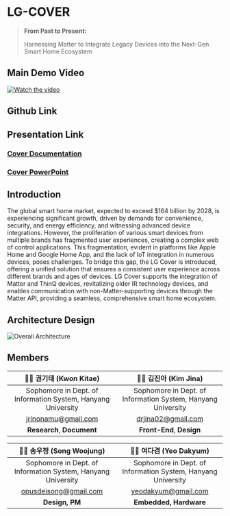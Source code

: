 # LG-COVER
> **From Past to Present:**
> 
> Harnessing Matter to Integrate Legacy Devices into the Next-Gen Smart Home Ecosystem
## Main Demo Video

[![Watch the video](https://img.youtube.com/vi/PlBg7rpCy0U/maxresdefault.jpg)](https://youtu.be/PlBg7rpCy0U)

## Github Link

## Presentation Link
### [Cover Documentation](https://api.cncscore.com/tmp_files/files/COVER%20Documnetation.pdf)   
### [Cover PowerPoint](http://example.com/yourpresentation.ppt)

## Introduction
The global smart home market, expected to exceed $164 billion by 2028, is experiencing significant growth, driven by demands for convenience, security, and energy efficiency, and witnessing advanced device integrations. However, the proliferation of various smart devices from multiple brands has fragmented user experiences, creating a complex web of control applications. This fragmentation, evident in platforms like Apple Home and Google Home App, and the lack of IoT integration in numerous devices, poses challenges. To bridge this gap, the LG Cover is introduced, offering a unified solution that ensures a consistent user experience across different brands and ages of devices. LG Cover supports the integration of Matter and ThinQ devices, revitalizing older IR technology devices, and enables communication with non-Matter-supporting devices through the Matter API, providing a seamless, comprehensive smart home ecosystem.

## Architecture Design
![Overall Architecture](https://i.imgur.com/gGjZ7g2.png)

## Members

| 🧑‍💻 **권기태** (Kwon Kitae) | 👩‍💻 **김진아** (Kim Jina) |
|:--------------------------:|:--------------------------:|
| Sophomore in Dept. of Information System, Hanyang University | Sophomore in Dept. of Information System, Hanyang University |
| jrinonamu@gmail.com | drjina02@gmail.com |
| **Research**, **Document** | **Front-End**, **Design** |

| 👨‍💼 **송우정** (Song Woojung) | 👨‍💼 **여다겸** (Yeo Dakyum) |
|:----------------------------:|:---------------------------:|
| Sophomore in Dept. of Information System, Hanyang University | Sophomore in Dept. of Information System, Hanyang University |
| opusdeisong@gmail.com | yeodakyum@gmail.com |
| **Design, PM** | **Embedded, Hardware** |
